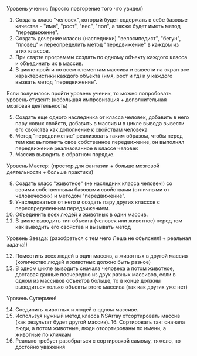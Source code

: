 
Уровень ученик:
(просто повторение того что увидел)

1. Создать класс "человек", который будет содержать в себе базовые качества - "имя", "рост", "вес", "пол", а также будет иметь метод "передвижение".
2. Создать дочерние классы (наследники) "велосипедист", "бегун", "пловец" и переопределить метод "передвижение" в каждом из этих классов.
3. При старте программы создать по одному объекту каждого класса и объединить их в массив.
4. В цикле пройти по всем элементам массива и вывести на экран все характеристики каждого объекта (имя, рост и тд) и у каждого вызвать метод "передвижение".

Если получилось пройти уровень ученик, то можно попробовать уровень студент:
(небольшая импровизация + дополнительная мозговая деятельность)

5. Создать еще одного наследника от класса человек, добавить в него пару новых свойств, добавить в массив и в цикле вывода вывести его свойства как дополнение к свойствам человека
6. Метод "передвижение" реализовать таким образом, чтобы перед тем как выполнить свое собственное передвижение, он выполнял передвижение реализованное в классе человек
7. Массив выводить в обратном порядке.

Уровень Мастер:
(простор для фантазии + больше мозговой деятельности + больше практики)

8. Создать класс "животное" (не наследник класса человек!) со своими собственными базовыми свойствами (отличными от человеческих) и методом "передвижение".
9. Унаследоваться от него и создать пару других классов с переопределенным передвижением.
10. Объединить всех людей и животных в один массив.
11. В цикле выводить тип объекта (человек или животное) перед тем как выводить его свойства и вызывать метод

Уровень Звезда:
(разобраться с тем чего Леша не объяснял! + реальная задача!)

12. Поместить всех людей в один массив, а животных в другой массив (количество людей и животных должно быть разное)
13. В одном цикле выводить сначала человека а потом животное, доставая данные поочередно из двух разных массивов, если в одном из массивов объектов больше, то в конце должны выводиться только объекты этого массива (так как других уже нет)

Уровень Супермен!

14. Соединить животных и людей в одном массиве.
15. Используя нужный метод класса NSArray отсортировать массив (как результат будет другой массив). 16. Сортировать так: сначала люди, а потом животные, люди отсортированы по имени, а животные по кличкам
17. Реально требует разобраться с сортировкой самому, тяжело, но достойно уважения

